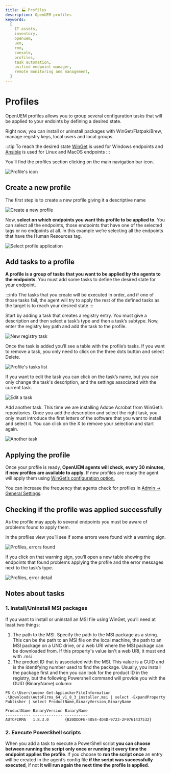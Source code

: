 ```yaml
---
title: 🏭 Profiles
description: OpenUEM profiles
keywords:
  [
    IT assets,
    inventory,
    openuem,
    uem,
    rmm,
    console,
    profiles,
    task automation,
    unified endpoint manager,
    remote monitoring and management,
  ]
---
```


# Profiles

OpenUEM profiles allows you to group several configuration tasks that will be applied to your endoints by defining a desired state.

Right now, you can install or uninstall packages with WinGet/Flatpak/Brew, manage registry keys, local users and local groups.

:::tip
To reach the desired state [WinGet](https://github.com/microsoft/winget-dsc) is used for Windows endpoints and [Ansible](https://docs.ansible.com/) is used for Linux and MacOS endpoints
:::

You’ll find the profiles section clicking on the main navigation bar icon.

![Profile's icon](/img/console/profiles_icon.png)

## Create a new profile

The first step is to create a new profile giving it a descriptive name

![Create a new profile](/img/console/profiles_new.png)

Now, **select on which endpoints you want this profile to be applied to**. You can select all the endpoints, those endpoints that have one of the selected tags or no endpoints at all. In this example we’re selecting all the endpoints that have the Human Resources tag.

![Select profile application](/img/console/profiles_application.png)

## Add tasks to a profile

**A profile is a group of tasks that you want to be applied by the agents to the endpoints**. You must add some tasks to define the desired state for your endpoint.

:::info
The tasks that you create will be executed in order, and if one of those tasks fail, the agent will try to apply the rest of the defined tasks as the target is to reach your desired state
:::

Start by adding a task that creates a registry entry. You must give a description and then select a task’s type and then a task’s subtype. Now, enter the registry key path and add the task to the profile.

![New registry task](/img/console/profiles_new_registry_task.png)

Once the task is added you’ll see a table with the profile’s tasks. If you want to remove a task, you only need to click on the three dots button and select Delete.

![Profile's tasks list](/img/console/profiles_task_list.png)

If you want to edit the task you can click on the task’s name, but you can only change the task's description, and the settings associated with the current task.

![Edit a task](/img/console/profiles_edit_task.png)

Add another task. This time we are installing Adobe Acrobat from WinGet’s repositories. Once you add the description and select the right task, you only must introduce the first letters of the software that you want to install and select it. You can click on the X to remove your selection and start again.

![Another task](/img/console/profiles_add_another_task.png)

## Applying the profile

Once your profile is ready, **OpenUEM agents will check, every 30 minutes, if new profiles are available to apply**. If new profiles are ready the agent will apply them using [WinGet’s configuration option.](https://learn.microsoft.com/en-us/windows/package-manager/configuration/)

You can increase the frequency that agents check for profiles in [Admin -> General Settings](/docs/05-Administration/06-general-settings.md).

## Checking if the profile was applied successfully

As the profile may apply to several endpoints you must be aware of problems found to apply them.

In the profiles view you’ll see if some errors were found with a warning sign.

![Profiles, errors found](/img/console/profiles_errors_found.png)

If you click on that warning sign, you’ll open a new table showing the endpoints that found problems applying the profile and the error messages next to the task’s type.

![Profiles, error detail](/img/console/profiles_error_detail.png)

## Notes about tasks

### 1. Install/Uninstall MSI packages

If you want to install or uninstall an MSI file using WinGet, you’ll need at least two things:
1)	The path to the MSI. Specify the path to the MSI package as a string. This can be the path to an MSI file on the local machine, the path to an MSI package on a UNC drive, or a web URI where the MSI package can be downloaded from. If this property's value isn't a web URI, it must end with .msi
2)	The product ID that is associated with the MSI. This value is a GUID and is the identifying number used to find the package. Usually, you install the package first and then you can look for the product ID in the registry, but the following Powershell command will provide you with the GUID (BinaryName) column:

```
PS C:\Users\ouem> Get-AppLockerFileInformation .\Downloads\AutoFirma_64_v1_8_3_installer.msi | select -ExpandProperty Publisher | select ProductName,BinaryVersion,BinaryName

ProductName BinaryVersion BinaryName
----------- ------------- ----------
AUTOFIRMA   1.8.3.0       {B20DDDFE-4854-4D4D-9723-2F9761437532}
```

### 2. Execute PowerShell scripts

When you add a task to execute a PowerShell script **you can choose between running the script only once or running it every time the endpoint applies the profile**. If you choose to **run the script once** an entry will be created in the agent’s config file **if the script was successfully executed**, if not **it will run again the next time the profile is applied**.
